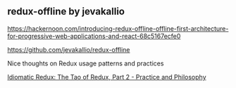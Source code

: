 

## redux-offline by jevakallio

https://hackernoon.com/introducing-redux-offline-offline-first-architecture-for-progressive-web-applications-and-react-68c5167ecfe0

https://github.com/jevakallio/redux-offline


Nice thoughts on Redux usage patterns and practices

[Idiomatic Redux: The Tao of Redux, Part 2 - Practice and Philosophy](http://blog.isquaredsoftware.com/2017/05/idiomatic-redux-tao-of-redux-part-2/)

